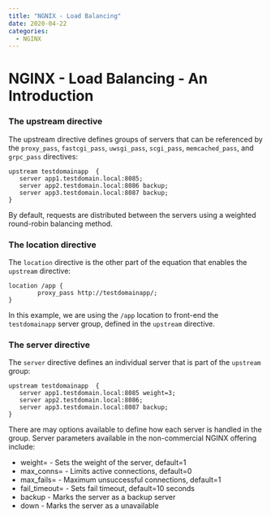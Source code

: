 ```yaml
---
title: "NGNIX - Load Balancing"
date: 2020-04-22
categories:
  - NGINX
---
```


# NGINX - Load Balancing - An Introduction

### The upstream directive
The upstream directive defines groups of servers that can be referenced by the `proxy_pass`, `fastcgi_pass`, `uwsgi_pass`, `scgi_pass`, `memcached_pass`, and `grpc_pass` directives:

```
upstream testdomainapp  {
   server app1.testdomain.local:8085;
   server app2.testdomain.local:8086 backup;
   server app3.testdomain.local:8087 backup;
}
```

By default, requests are distributed between the servers using a weighted round-robin balancing method.

### The location directive

The `location` directive is the other part of the equation that enables the `upstream` directive:

```
location /app {
        proxy_pass http://testdomainapp/;
}
```

In this example, we are using the `/app` location to front-end the `testdomainapp` server group, defined in the `upstream` directive.

### The server directive

The `server` directive defines an individual server that is part of the `upstream` group:

```
upstream testdomainapp  {
   server app1.testdomain.local:8085 weight=3;
   server app2.testdomain.local:8086;
   server app3.testdomain.local:8087 backup;
}
```

There are may options available to define how each server is handled in the group. Server parameters available in the non-commercial NGINX offering include:

- weight=<number> - Sets the weight of the server, default=1
- max_conns=<number> - Limits active connections, default=0
- max_fails=<number> - Maximum unsuccessful connections, default=1
- fail_timeout=<time> - Sets fail timeout, default=10 seconds
- backup - Marks the server as a backup server
- down - Marks the server as a unavailable
